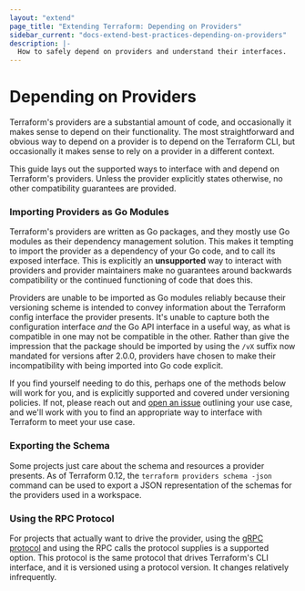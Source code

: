 ```yaml
---
layout: "extend"
page_title: "Extending Terraform: Depending on Providers"
sidebar_current: "docs-extend-best-practices-depending-on-providers"
description: |-
  How to safely depend on providers and understand their interfaces.
---
```


# Depending on Providers

Terraform's providers are a substantial amount of code, and occasionally it
makes sense to depend on their functionality. The most straightforward and
obvious way to depend on a provider is to depend on the Terraform CLI, but
occasionally it makes sense to rely on a provider in a different context.

This guide lays out the supported ways to interface with and depend on
Terraform's providers. Unless the provider explicitly states otherwise, no
other compatibility guarantees are provided.

### Importing Providers as Go Modules

Terraform's providers are written as Go packages, and they mostly use Go
modules as their dependency management solution. This makes it tempting to
import the provider as a dependency of your Go code, and to call its exposed
interface. This is explicitly an **unsupported** way to interact with providers
and provider maintainers make no guarantees around backwards compatibility or
the continued functioning of code that does this.

Providers are unable to be imported as Go modules reliably because their
versioning scheme is intended to convey information about the Terraform config
interface the provider presents. It's unable to capture both the configuration
interface _and_ the Go API interface in a useful way, as what is compatible in
one may not be compatible in the other. Rather than give the impression that
the package should be imported by using the `/vX` suffix now mandated for
versions after 2.0.0, providers have chosen to make their incompatibility with
being imported into Go code explicit.

If you find yourself needing to do this, perhaps one of the methods below will
work for you, and is explicitly supported and covered under versioning policies.
If not, please reach out and [open an issue](https://github.com/hashicorp/terraform/issues/new)
outlining your use case, and we'll work with you to find an appropriate way
to interface with Terraform to meet your use case.

### Exporting the Schema

Some projects just care about the schema and resources a provider presents. As
of Terraform 0.12, the `terraform providers schema -json` command can be used
to export a JSON representation of the schemas for the providers used in a
workspace.

### Using the RPC Protocol

For projects that actually want to drive the provider, using the [gRPC protocol](https://github.com/hashicorp/terraform/tree/master/docs/plugin-protocol)
and using the RPC calls the protocol supplies is a supported option. This
protocol is the same protocol that drives Terraform's CLI interface, and
it is versioned using a protocol version. It changes relatively infrequently.
